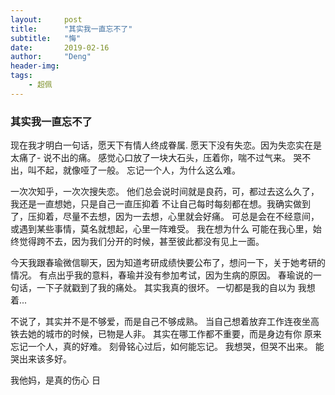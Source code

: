 ```yaml
---
layout:     post
title:      "其实我一直忘不了"
subtitle:   "悔"
date:       2019-02-16
author:     "Deng"
header-img: 
tags:
    - 超佩
---
```


### 其实我一直忘不了

现在我才明白一句话，愿天下有情人终成眷属.
愿天下没有失恋。因为失恋实在是太痛了-
说不出的痛。
感觉心口放了一块大石头，压着你，喘不过气来。
哭不出，叫不起，就像哑了一般。
忘记一个人，为什么这么难。

 一次次知乎，一次次搜失恋。
 他们总会说时间就是良药，可，都过去这么久了，我还是一直想她，只是自己一直压抑着
不让自己每时每刻都在想。我确实做到了，压抑着，尽量不去想，因为一去想，心里就会好痛。
可总是会在不经意间，或遇到某些事情，莫名就想起，心里一阵难受。
我在想为什么
可能在我心里，始终觉得跨不去，因为我们分开的时候，甚至彼此都没有见上一面。

今天我跟春瑜微信聊天，因为知道考研成绩快要公布了，想问一下，关于她考研的情况。
有点出乎我的意料，春瑜并没有参加考试，因为生病的原因。
春瑜说的一句话，一下子就戳到了我的痛处。
其实我真的很坏。
一切都是我的自以为
我想着...

不说了，其实并不是不够爱，而是自己不够成熟。
当自己想着放弃工作连夜坐高铁去她的城市的时候，已物是人非。
其实在哪工作都不重要，而是身边有你
原来忘记一个人，真的好难。
刻骨铭心过后，如何能忘记。
我想哭，但哭不出来。
能哭出来该多好。

我他妈，是真的伤心
日